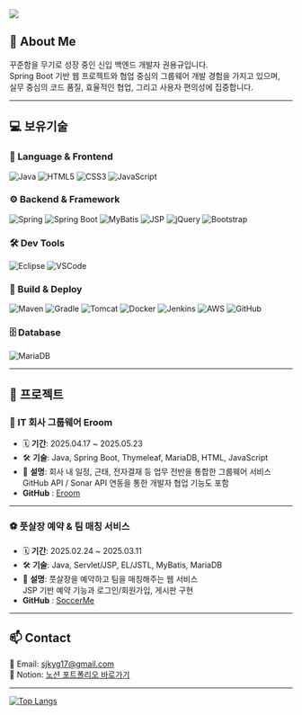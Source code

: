 <img src="https://capsule-render.vercel.app/api?type=waving&color=auto&height=300&section=header&text=안녕하세요%20권용규입니다&fontSize=50"/>

## 👋 About Me
꾸준함을 무기로 성장 중인 신입 백엔드 개발자 권용규입니다.  
Spring Boot 기반 웹 프로젝트와 협업 중심의 그룹웨어 개발 경험을 가지고 있으며,  
실무 중심의 코드 품질, 효율적인 협업, 그리고 사용자 편의성에 집중합니다.

---

## 💻 보유기술

### 🚀 Language & Frontend  
![Java](https://img.shields.io/badge/Java-%23ED8B00.svg?style=flat-square&logo=openjdk&logoColor=white)
![HTML5](https://img.shields.io/badge/HTML5-%23E34F26.svg?style=flat-square&logo=html5&logoColor=white)
![CSS3](https://img.shields.io/badge/CSS3-%231572B6.svg?style=flat-square&logo=css3&logoColor=white)
![JavaScript](https://img.shields.io/badge/JavaScript-%23F7DF1E.svg?style=flat-square&logo=javascript&logoColor=black)

### ⚙️ Backend & Framework  
![Spring](https://img.shields.io/badge/Spring-%236DB33F.svg?style=flat-square&logo=spring&logoColor=white)
![Spring Boot](https://img.shields.io/badge/SpringBoot-%236DB33F.svg?style=flat-square&logo=springboot&logoColor=white)
![MyBatis](https://img.shields.io/badge/MyBatis-181717.svg?style=flat-square&logo=MyBatis&logoColor=white)
![JSP](https://img.shields.io/badge/JSP-3776AB.svg?style=flat-square)
![jQuery](https://img.shields.io/badge/jQuery-%230769AD.svg?style=flat-square&logo=jquery&logoColor=white)
![Bootstrap](https://img.shields.io/badge/Bootstrap-%238511FA.svg?style=flat-square&logo=bootstrap&logoColor=white)

### 🛠 Dev Tools  
![Eclipse](https://img.shields.io/badge/Eclipse-FE7A16.svg?style=flat-square&logo=eclipse&logoColor=white)
![VSCode](https://img.shields.io/badge/VSCode-0078d7.svg?style=flat-square&logo=visual-studio-code&logoColor=white)

### 🧰 Build & Deploy  
![Maven](https://img.shields.io/badge/Maven-C71A36.svg?style=flat-square&logo=apachemaven&logoColor=white)
![Gradle](https://img.shields.io/badge/Gradle-02303A.svg?style=flat-square&logo=gradle&logoColor=white)
![Tomcat](https://img.shields.io/badge/Tomcat-%23F8DC75.svg?style=flat-square&logo=apachetomcat&logoColor=black)
![Docker](https://img.shields.io/badge/Docker-%230db7ed.svg?style=flat-square&logo=docker&logoColor=white)
![Jenkins](https://img.shields.io/badge/Jenkins-%232C5263.svg?style=flat-square&logo=jenkins&logoColor=white)
![AWS](https://img.shields.io/badge/AWS-%23FF9900.svg?style=flat-square&logo=amazon-aws&logoColor=white)
![GitHub](https://img.shields.io/badge/GitHub-%23121011.svg?style=flat-square&logo=github&logoColor=white)

### 🗄 Database  
![MariaDB](https://img.shields.io/badge/MariaDB-003545?style=flat-square&logo=mariadb&logoColor=white)

---

## 🧩 프로젝트

### 💼 IT 회사 그룹웨어 **Eroom**
- 🗓 **기간**: 2025.04.17 ~ 2025.05.23  
- 🛠 **기술**: Java, Spring Boot, Thymeleaf, MariaDB, HTML, JavaScript  
- 📝 **설명**: 회사 내 일정, 근태, 전자결재 등 업무 전반을 통합한 그룹웨어 서비스  
  GitHub API / Sonar API 연동을 통한 개발자 협업 기능도 포함  
- **GitHub** : [Eroom](https://github.com/hsjeondev/eroom)

---

### ⚽ 풋살장 예약 & 팀 매칭 서비스
- 🗓 **기간**: 2025.02.24 ~ 2025.03.11  
- 🛠 **기술**: Java, Servlet/JSP, EL/JSTL, MyBatis, MariaDB  
- 📝 **설명**: 풋살장을 예약하고 팀을 매칭해주는 웹 서비스  
  JSP 기반 예약 기능과 로그인/회원가입, 게시판 구현  
- **GitHub** : [SoccerMe](https://github.com/choeunsung21/semi_project)

---

## 📫 Contact  
📧 Email: sjkyg17@gmail.com  
📍 Notion: [노션 포트폴리오 바로가기](https://www.notion.so/1f25116d18d580358c5cc19d47111060)

---

[![Top Langs](https://github-readme-stats.vercel.app/api/top-langs/?username=KYG17)](https://github.com/KYG17/github-readme-stats)
